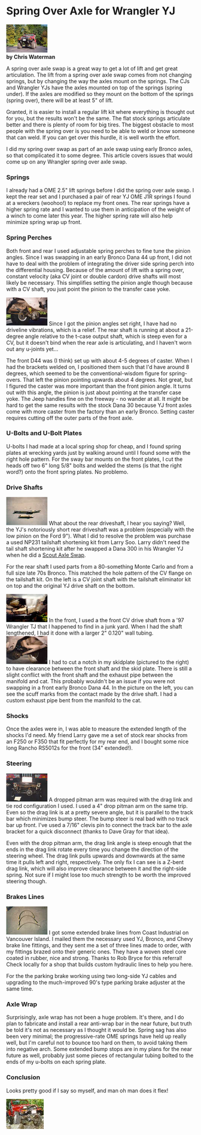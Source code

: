 # Spring Over Axle for Wrangler YJ

[![Yet another view](/images/axle/updates/fordeb/homedwn_.jpg)](/images/axle/updates/fordeb/homedwn.jpg)\
**by Chris Waterman**

A spring over axle swap is a great way to get a lot of lift and get great articulation. The lift from a spring over axle swap comes from not changing springs, but by changing the way the axles mount on the springs. The CJs and Wrangler YJs have the axles mounted on top of the springs (spring under). If the axles are modified so they mount on the bottom of the springs (spring over), there will be at least 5\" of lift.

Granted, it is easier to install a regular lift kit where everything is thought out for you, but the results won\'t be the same. The flat stock springs articulate better and there is plenty of room for big tires. The biggest obstacle to most people with the spring over is you need to be able to weld or know someone that can weld. If you can get over this hurdle, it is well worth the effort.

I did my spring over swap as part of an axle swap using early Bronco axles, so that complicated it to some degree. This article covers issues that would come up on any Wrangler spring over axle swap.

### Springs

I already had a OME 2.5\" lift springs before I did the spring over axle swap. I kept the rear set and I purchased a pair of rear YJ OME J1R springs I found at a wreckers (woohoo!) to replace my front ones. The rear springs have a higher spring rate and I wanted to use them in anticipation of the weight of a winch to come later this year. The higher spring rate will also help minimize spring wrap up front.

### Spring Perches

Both front and rear I used adjustable spring perches to fine tune the pinion angles. Since I was swapping in an early Bronco Dana 44 up front, I did not have to deal with the problem of integrating the driver side spring perch into the differential housing. Because of the amount of lift with a spring over, constant velocity (aka CV joint or double cardon) drive shafts will most likely be necessary. This simplifies setting the pinion angle though because with a CV shaft, you just point the pinion to the transfer case yoke.

[![Rear shock bracket and driveshaft detail](/images/axle/updates/fordeb/rrshaft_.jpg)](/images/axle/updates/fordeb/rrshaft.jpg) Since I got the pinion angles set right, I have had no driveline vibrations, which is a relief. The rear shaft is running at about a 21-degree angle relative to the t-case output shaft, which is steep even for a CV, but it doesn\'t bind when the rear axle is articulating, and I haven\'t worn out any u-joints yet\...

The front D44 was (I think) set up with about 4-5 degrees of caster. When I had the brackets welded on, I positioned them such that I\'d have around 8 degrees, which seemed to be the conventional-wisdom figure for spring-overs. That left the pinion pointing upwards about 4 degrees. Not great, but I figured the caster was more important than the front pinion angle. It turns out with this angle, the pinion is just about pointing at the transfer case yoke. The Jeep handles fine on the freeway - no wander at all. It might be hard to get the same results with the stock Dana 30 because YJ front axles come with more caster from the factory than an early Bronco. Setting caster requires cutting off the outer parts of the front axle.

### U-Bolts and U-Bolt Plates

U-bolts I had made at a local spring shop for cheap, and I found spring plates at wrecking yards just by walking around until I found some with the right hole pattern. For the sway bar mounts on the front plates, I cut the heads off two 6\" long 5/8\" bolts and welded the stems (is that the right word?) onto the front spring plates. No problemo.

### Drive Shafts

[![New (to me) Bronco shaft w/ Currie kit vs old POS YJ shaft](/images/axle/updates/fordeb/dshafts_.jpg)](/images/axle/updates/fordeb/dshafts.jpg) What about the rear driveshaft, I hear you saying? Well, the YJ\'s notoriously short rear driveshaft was a problem (especially with the low pinion on the Ford 9\"). What I did to resolve the problem was purchase a used NP231 tailshaft shortening kit from Larry Soo. Larry didn\'t need the tail shaft shortening kit after he swapped a Dana 300 in his Wrangler YJ when he did a [Scout Axle Swap](/axle/upgrades/ihscout/).

For the rear shaft I used parts from a 80-something Monte Carlo and from a full size late 70s Bronco. This matched the hole pattern of the CV flange on the tailshaft kit. On the left is a CV joint shaft with the tailshaft eliminator kit on top and the original YJ drive shaft on the bottom.

[![Notch cut in skidplate for driveshaft clearance](/images/axle/updates/fordeb/tcnotch_.jpg)](/images/axle/updates/fordeb/tcnotch.jpg) In the front, I used a the front CV drive shaft from a \'97 Wrangler TJ that I happened to find in a junk yard. When I had the shaft lengthened, I had it done with a larger 2\" 0.120\" wall tubing. [![Note the scuff marks - a new exhaust pipe is a must](/images/axle/updates/fordeb/conflct_.jpg)](/images/axle/updates/fordeb/conflct.jpg) I had to cut a notch in my skidplate (pictured to the right) to have clearance between the front shaft and the skid plate. There is still a slight conflict with the front shaft and the exhaust pipe between the manifold and cat. This probably wouldn\'t be an issue if you were not swapping in a front early Bronco Dana 44. In the picture on the left, you can see the scuff marks from the contact made by the drive shaft. I had a custom exhaust pipe bent from the manifold to the cat.

### Shocks

Once the axles were in, I was able to measure the extended length of the shocks I\'d need. My friend Larry gave me a set of stock rear shocks from an F250 or F350 that fit perfectly for my rear end, and I bought some nice long Rancho RS5012s for the front (34\" extended!).

### Steering

[![The track bar and drag link turned out close to parallel](/images/axle/updates/fordeb/frtdark_.jpg)](/images/axle/updates/fordeb/frtdark.jpg) A dropped pitman arm was required with the drag link and tie rod configuration I used. I used a 4\" drop pitman arm on the same trip. Even so the drag link is at a pretty severe angle, but it is parallel to the track bar which minimizes bump steer. The bump steer is real bad with no track bar up front. I\'ve used a 7/16\" clevis pin to connect the track bar to the axle bracket for a quick disconnect (thanks to Dave Gray for that idea).

Even with the drop pitman arm, the drag link angle is steep enough that the ends in the drag link rotate every time you change the direction of the steering wheel. The drag link pulls upwards and downwards at the same time it pulls left and right, respectively. The only fix I can see is a Z-bent drag link, which will also improve clearance between it and the right-side spring. Not sure if I might lose too much strength to be worth the improved steering though.

### Brakes Lines

[![Custom brake lines](/images/axle/updates/fordeb/brkline_.jpg)](/images/axle/updates/fordeb/brkline.jpg) I got some extended brake lines from Coast Industrial on Vancouver Island. I mailed them the necessary used YJ, Bronco, and Chevy brake line fittings, and they sent me a set of three lines made to order, with my fittings brazed onto their generic ones. They have a woven steel core coated in rubber, nice and strong. Thanks to Rob Bryce for this referral! Check locally for a shop that builds custom hydraulic lines to help you here.

For the the parking brake working using two long-side YJ cables and upgrading to the much-improved 90\'s type parking brake adjuster at the same time.

### Axle Wrap

Surprisingly, axle wrap has not been a huge problem. It\'s there, and I do plan to fabricate and install a rear anti-wrap bar in the near future, but truth be told it\'s not as necessary as I thought it would be. Spring sag has also been very minimal; the progressive-rate OME springs have held up really well, but I\'m careful not to bounce too hard on them, to avoid taking them into negative arch. Some extended bump stops are in my plans for the near future as well, probably just some pieces of rectangular tubing bolted to the ends of my u-bolts on each spring plate.

### Conclusion

Looks pretty good if I say so myself, and man oh man does it flex!

[![Flex](/images/axle/updates/fordeb/hutflx1_.jpg)](/images/axle/updates/fordeb/hutflx1.jpg)
